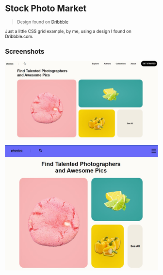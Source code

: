 # Stock Photo Market

> Design found on [Dribbble](https://dribbble.com/)

Just a little CSS grid example, by me, using a design I found on Dribbble.com.

## Screenshots

![Desktop](images/screenshots/desktop.jpg)

![Desktop](images/screenshots/mobile.jpg)
